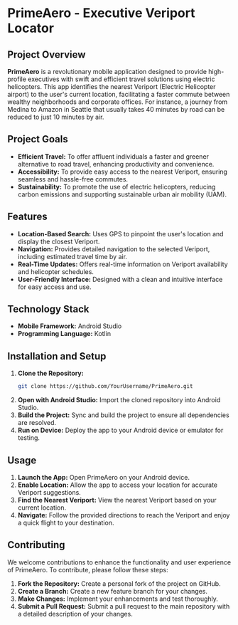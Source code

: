 # PrimeAero - Executive Veriport Locator

## Project Overview

**PrimeAero** is a revolutionary mobile application designed to provide high-profile executives with swift and efficient travel solutions using electric helicopters. This app identifies the nearest Veriport (Electric Helicopter airport) to the user's current location, facilitating a faster commute between wealthy neighborhoods and corporate offices. For instance, a journey from Medina to Amazon in Seattle that usually takes 40 minutes by road can be reduced to just 10 minutes by air.

## Project Goals

- **Efficient Travel:** To offer affluent individuals a faster and greener alternative to road travel, enhancing productivity and convenience.
- **Accessibility:** To provide easy access to the nearest Veriport, ensuring seamless and hassle-free commutes.
- **Sustainability:** To promote the use of electric helicopters, reducing carbon emissions and supporting sustainable urban air mobility (UAM).

## Features

- **Location-Based Search:** Uses GPS to pinpoint the user's location and display the closest Veriport.
- **Navigation:** Provides detailed navigation to the selected Veriport, including estimated travel time by air.
- **Real-Time Updates:** Offers real-time information on Veriport availability and helicopter schedules.
- **User-Friendly Interface:** Designed with a clean and intuitive interface for easy access and use.

## Technology Stack

- **Mobile Framework:** Android Studio
- **Programming Language:** Kotlin

## Installation and Setup

1. **Clone the Repository:**
    ```bash
    git clone https://github.com/YourUsername/PrimeAero.git
    ```
2. **Open with Android Studio:** Import the cloned repository into Android Studio.
3. **Build the Project:** Sync and build the project to ensure all dependencies are resolved.
4. **Run on Device:** Deploy the app to your Android device or emulator for testing.

## Usage

1. **Launch the App:** Open PrimeAero on your Android device.
2. **Enable Location:** Allow the app to access your location for accurate Veriport suggestions.
3. **Find the Nearest Veriport:** View the nearest Veriport based on your current location.
4. **Navigate:** Follow the provided directions to reach the Veriport and enjoy a quick flight to your destination.

## Contributing

We welcome contributions to enhance the functionality and user experience of PrimeAero. To contribute, please follow these steps:

1. **Fork the Repository:** Create a personal fork of the project on GitHub.
2. **Create a Branch:** Create a new feature branch for your changes.
3. **Make Changes:** Implement your enhancements and test thoroughly.
4. **Submit a Pull Request:** Submit a pull request to the main repository with a detailed description of your changes.
